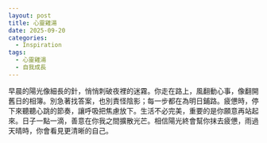 ```yaml
---
layout: post
title: 心靈雞湯
date: 2025-09-20
categories:
  - Inspiration
tags:
  - 心靈雞湯
  - 自我成長
---
```


早晨的陽光像細長的針，悄悄刺破夜裡的迷霧。你走在路上，風翻動心事，像翻開舊日的相簿。別急著找答案，也別責怪陰影；每一步都在為明日鋪路。疲憊時，停下來聽聽心跳的節奏，讓呼吸把焦慮放下。生活不必完美，重要的是你願意再站起來。日子一點一滴，善意在你我之間擴散光芒。相信陽光終會幫你抹去疲憊，雨過天晴時，你會看見更清晰的自己。